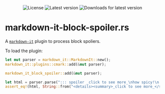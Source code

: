 <div align="center">
  <img src="https://img.shields.io/crates/l/markdown-it-block-spoiler?style=for-the-badge" alt="License" />
  <img src="https://img.shields.io/crates/v/markdown-it-block-spoiler?style=for-the-badge" alt="Latest version" />
  <img src="https://img.shields.io/crates/dv/markdown-it-block-spoiler?style=for-the-badge" alt="Downloads for latest version" />
</div>

# markdown-it-block-spoiler.rs

A [`markdown-it`](https://crates.io/crates/markdown-it) plugin to process block spoliers.

To load the plugin:

```rust
let mut parser = markdown_it::MarkdownIt::new();
markdown_it::plugins::cmark::add(&mut parser);

markdown_it_block_spoiler::add(&mut parser);

let html = parser.parse("::: spoiler _click to see more_\nhow spicy!\n:::\n").xrender();
assert_eq!(html, String::from("<details><summary>_click to see more_</summary>how spicy!\n</details>\n"));
```
